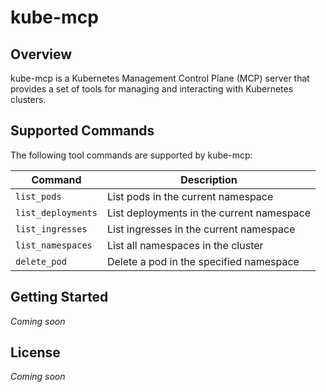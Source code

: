 # kube-mcp

## Overview

kube-mcp is a Kubernetes Management Control Plane (MCP) server that provides a set of tools for managing and interacting with Kubernetes clusters.

## Supported Commands

The following tool commands are supported by kube-mcp:

| Command | Description |
|---------|-------------|
| `list_pods` | List pods in the current namespace |
| `list_deployments` | List deployments in the current namespace |
| `list_ingresses` | List ingresses in the current namespace |
| `list_namespaces` | List all namespaces in the cluster |
| `delete_pod` | Delete a pod in the specified namespace |

## Getting Started

*Coming soon*

## License

*Coming soon*